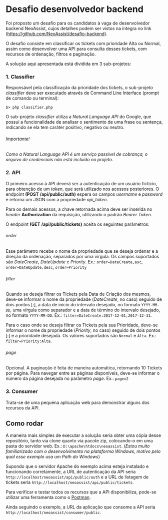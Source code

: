 # Desafio desenvolvedor backend

Foi proposto um desafio para os candidatos à vaga de desenvolvedor backend NeoAssist, cujos detalhes podem ser vistos 
na íntegra no link (https://github.com/NeoAssist/desafio-backend).

O desafio consiste em classificar os tickets com prioridade Alta ou Normal, assim como desenvolver uma API 
para consulta desses tickets, com recursos de ordenação, filtros e paginação.

A solução aqui apresentada está dividida em 3 sub-projetos:

### 1. Classifier

Responsável pela classificação da prioridade dos tickets, o sub-projeto *classifier* deve ser executado 
através de Command Line Interface (prompt de comando ou terminal):
```
$> php classifier.php
```

O sub-projeto *classifier* utiliza a *Natural Language API* do Google, que possui a funcionalidade de 
analisar o sentimento de uma frase ou sentença, indicando se ela tem caráter positivo, negativo ou neutro.

###### Importante!

*Como a Natural Language API é um serviço passível de cobrança, o arquivo de credenciais não está incluído no projeto.*

### 2. API

O primeiro acesso à API deverá ser a autenticação de um usuário fictício, para obtenção de um *token*, que 
será utilizado nos acessos posteriores. O endpoint **(POST /api/public/auth)** espera os campos *username* e *password* 
e retorna um JSON com a propriedade *api_token*.

Para os demais acessos, a chave retornada acima deve ser inserida no *header* **Authorization** da requisição, 
utilizando o padrão *Bearer Token*.

O endpoint **(GET /api/public/tickets)** aceita os seguintes parâmetros:
###### order
Esse parâmetro recebe o nome da propriedade que se deseja ordenar e a direção da ordenação, separados por uma vírgula. 
Os campos suportados são *DateCreate*, *DateUpdate* e *Priority*.
Ex.: `order=DateCreate,asc`, `order=DateUpdate,desc`, `order=Priority`

###### filter
Quando se deseja filtrar os Tickets pela Data de Criação dos mesmos, deve-se informar o nome da propriedade (*DateCreate*, no caso) 
seguido de dois pontos [:], a data de início do intervalo desejado, no formato `YYYY-MM-DD`, uma vírgula como separador e 
a data de término do intervalo desejado, no formato `YYYY-MM-DD`. Ex.: `filter=DateCreate:2017-12-01,2017-12-31`.

Para o caso onde se deseja filtrar os Tickets pela sua Prioridade, deve-se informar o nome da propriedade (*Priority*, no caso) 
seguido de dois pontos [:] e a prioridade desejada. Os valores suportados são `Normal` e `Alta`.
Ex.: `filter=Priority:Alta`.

###### page
Opcional. A paginação é feita de maneira automática, retornando 10 Tickets por página. Para navegar entre as páginas disponíveis, deve-se informar 
o número da página desejada no parâmetro *page*. Ex.: `page=2`

### 3. Consumer

Trata-se de uma pequena aplicação web para demonstrar alguns dos recursos da API.

## Como rodar

A maneira mais simples de executar a solução seria obter uma cópia desse repositório, 
tanto via clone quanto via pacote zip, colocando-o em uma pasta do servidor web. Ex.: `D:\apache\htdocs\neoassist`.
(*Estou muito familiarizado com o desenvolvimento na plataforma Windows, motivo pelo qual esse exemplo usa um Path do Windows*)

Supondo que o servidor Apache do exemplo acima esteja instalado e funcionando corretamente, 
a URL de autenticação da API seria `http://localhost/neoassist/api/public/auth` e a URL de listagem de tickets 
seria `http://localhost/neoassist/api/public/tickets`.

Para verificar e testar todos os recursos que a API disponibiliza, pode-se utilizar uma ferramenta como o 
[Postman](https://www.getpostman.com/).

Ainda seguindo o exemplo, a URL da aplicação que consome a API seria `http://localhost/neoassist/consumer/public`.

